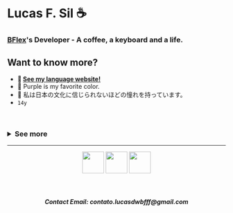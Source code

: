 <!-- markdownlint-disable MD033 MD051 MD053 -->

# Lucas F. Sil ☕
### [BFlex](https://github.com/BFlex-lang)'s Developer - A coffee, a keyboard and a life. 
## Want to know more?
- **🤗 [See my language website!](https://bflex.tech)**
- 💜 Purple is my favorite color.
- 🍙 私は日本の文化に信じられないほどの憧れを持っています。
- `14y`

<br>
<h3><details>
<summary align="left">See more</summary>
<br>
  <div align="center">
<img src="https://github-readme-stats.vercel.app/api/top-langs/?username=lucasFelixSilveira&layout=compact&theme=transparent&border_color=00000000&text_color=ffffff&hide_progress=true" alt="Top Langs">
</div>
   <div align="center"> <img src="https://github-readme-stats.vercel.app/api/wakatime?username=lucasFelixSilveira&layout=compact&theme=transparent&border_color=00000000&text_color=ffffff" alt"time codding">
</div></details>
</h3>
<hr>
<div align="center">
  <div>
    <img src="https://imgur.com/CZ3pw4E.png" width="50" height="50" >
  <img src="https://imgur.com/7ND91eF.png" width="50" height="50" >
    <img src="https://skillicons.dev/icons?i=perl,c,cpp,lua,rust,zig,go,swift" height="50" >
  </div>
</div>
<br>
<br>

<h5 align="center">
  Contact Email: contato.lucasdwbfff@gmail.com
</h5>
